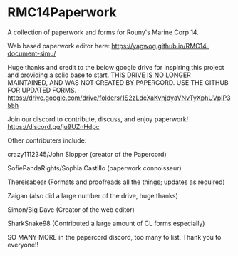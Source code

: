 # RMC14Paperwork
A collection of paperwork and forms for Rouny's Marine Corp 14.

Web based paperwork editor here: https://yagwog.github.io/RMC14-document-simu/

Huge thanks and credit to the below google drive for inspiring this project and providing a solid base to start.
THIS DRIVE IS NO LONGER MAINTAINED, AND WAS NOT CREATED BY PAPERCORD. USE THE GITHUB FOR UPDATED FORMS.
https://drive.google.com/drive/folders/1S2zLdcXaKvhjdyaVNvTyXphUVpIP355h

Join our discord to contribute, discuss, and enjoy paperwork!
https://discord.gg/ju9UZnHdpc

Other contributers include:

crazy1112345/John Slopper (creator of the Papercord)

SofiePandaRights/Sophia Castillo (paperwork connoisseur)

Thereisabear (Formats and proofreads all the things; updates as required)

Zaigan (also did a large number of the drive, huge thanks)

Simon/Big Dave (Creator of the web editor)

SharkSnake98 (Contributed a large amount of CL forms especially)

SO MANY MORE in the papercord discord, too many to list. Thank you to everyone!!
